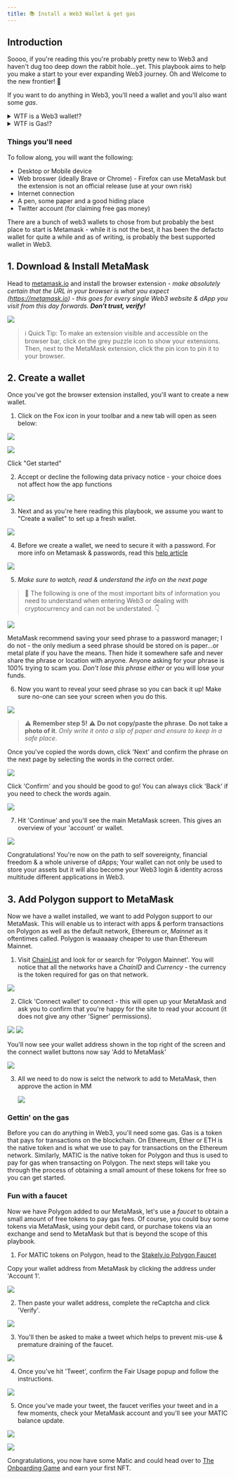 ```yaml
---
title: 📚 Install a Web3 Wallet & get gas
---
```


## Introduction
Soooo, if you're reading this you're probably pretty new to Web3 and haven't dug too deep down the rabbit hole...yet. This playbook aims to help you make a start to your ever expanding Web3 journey. Oh and Welcome to the new frontier! 🍻

If you want to do anything in Web3, you'll need a wallet and you'll also want some *gas*.

<details>
<summary>WTF is a Web3 wallet!?</summary>

Web3 wallets are essential to access the Web3 space, DeFi, and crypto. You might have stumbled upon the words ”Web3” or ”crypto wallet”. If you’re new to the space, let us first answer the question ”what is a Web3 wallet?”.

Web3 wallets are basically digital wallets; they have the ability to store digital assets and allow you to interact with those assets. A Web3 wallet is also the gateway to the crypto realm, allowing you to interact with dApps on many different blockchains. They can also be your login and identity in Web3. Pretty amazing really!

Read more about them [on this post](https://moralis.io/what-is-a-web3-wallet-web3-wallets-explained/)
</details>

<details>
<summary>WTF is Gas!?</summary>

Gas is what fuels blockchains...it is a cryptocurrency token (usually the native token to any given blockchain) which is used to pay for transaction fees - a bit like how banks charge you to transfer funds or a credit card company charges users or merchants to use their services, except with blockchains, the recipients of the fees aren't corporations or bankers but people like you and I who commit to securing the network by either 'proof of stake' or 'proof of work' - [more info on these here](https://www.coinbase.com/learn/crypto-basics/what-is-proof-of-work-or-proof-of-stake).
</details>

### Things you'll need

To follow along, you will want the following:
- Desktop or Mobile device
- Web broswer (ideally Brave or Chrome) - Firefox can use MetaMask but the extension is not an official release (use at your own risk)
- Internet connection
- A pen, some paper and a good hiding place
- Twitter account (for claiming free gas money)

There are a bunch of web3 wallets to chose from but probably the best place to start is Metamask - while it is not the best, it has been the defacto wallet for quite a while and as of writing, is probably the best supported wallet in Web3.

## 1. Download & Install MetaMask
Head to [metamask.io](https://metamask.io) and install the browser extension - *make absolutely certain that the URL in your browser is what you expect (https://metamask.io)* - *this goes for every single Web3 website & dApp you visit from this day forwards.* ***Don't trust, verify!***

  ![](/img/2022-11-21-14-02-02.png)

> ℹ️ Quick Tip: To make an extension visible and accessible on the browser bar, click on the grey puzzle icon to show your extensions. Then, next to the MetaMask extension, click the pin icon to pin it to your browser.

## 2. Create a wallet
Once you've got the browser extension installed, you'll want to create a new wallet.

1. Click on the Fox icon in your toolbar and a new tab will open as seen below:

  ![](/img/2022-11-21-13-33-49.png)

  ![](/img/2022-11-20-18-41-09.png)

  Click "Get started"

2. Accept or decline the following data privacy notice - your choice does not affect how the app functions

  ![](/img/2022-11-20-18-43-29.png)

3. Next and as you're here reading this playbook, we assume you want to "Create a wallet" to set up a fresh wallet.

  ![](/img/2022-11-20-18-46-06.png)

4. Before we create a wallet, we need to secure it with a password. For more info on Metamask & passwords, read this [help article](https://metamask.zendesk.com/hc/en-us/articles/4405451730331-Passwords-and-MetaMask)

  ![](/img/2022-11-20-18-48-36.png)


5. *Make sure to watch, read & understand the info on the next page*

  > 🚨 The following is one of the most important bits of information you need to understand when entering Web3 or dealing with cryptocurrency and can not be understated. 👇

  ![](/img/2022-11-20-19-15-25.png)

  MetaMask recommend saving your seed phrase to a password manager; I do not - the only medium a seed phrase should be stored on is paper...or metal plate if you have the means. Then hide it somewhere safe and never share the phrase or location with anyone. Anyone asking for your phrase is 100% trying to scam you. *Don't lose this phrase either* or you will lose your funds.

6. Now you want to reveal your seed phrase so you can back it up! Make sure no-one can see your screen when you do this.

  ![](/img/2022-11-20-19-14-44.png)

  > ⚠️ **Remember step 5!** ⚠️
  > **Do not copy/paste the phrase**. **Do not take a photo of it**. *Only write it onto a slip of paper and ensure to keep in a safe place*.

  Once you've copied the words down, click 'Next' and confirm the phrase on the next page by selecting the words in the correct order.

  ![](/img/2022-11-20-19-24-49.png)

  Click 'Confirm' and you should be good to go! You can always click 'Back' if you need to check the words again.

  ![](/img/2022-11-20-19-27-22.png)

7. Hit 'Continue' and you'll see the main MetaMask screen. This gives an overview of your 'account' or wallet.

  ![](/img/2022-11-20-19-32-17.png)

  Congratulations! You're now on the path to self sovereignty, financial freedom & a whole universe of dApps; Your wallet can not only be used to store your assets but it will also become your Web3 login & identity across multitude different applications in Web3.

## 3. Add Polygon support to MetaMask
Now we have a wallet installed, we want to add Polygon support to our MetaMask. This will enable us to interact with apps & perform transactions on Polygon as well as the default network, Ethereum or, *Mainnet* as it oftentimes called. Polygon is waaaaay cheaper to use than Ethereum Mainnet.

1. Visit [ChainList](https://chainlist.org/) and look for or search for 'Polygon Mainnet'. You will notice that all the networks have a *ChainID* and *Currency* - the currency is the token required for gas on that network.

  ![](/img/2022-11-20-21-34-26.png)

2. Click 'Connect wallet' to connect - this will open up your MetaMask and ask you to confirm that you're happy for the site to read your account (it does not give any other 'Signer' permissions).

  ![](/img/2022-11-20-21-38-49.png)
  ![](/img/2022-11-20-21-40-45.png)

  You'll now see your wallet address shown in the top right of the screen and the connect wallet buttons now say 'Add to MetaMask'

  ![](/img/2022-11-20-21-42-22.png)

3. All we need to do now is selct the network to add to MetaMask, then approve the action in MM

    ![](/img/2022-11-20-21-44-19.png)

### Gettin' on the gas
Before you can do anything in Web3, you'll need some gas. Gas is a token that pays for transactions on the blockchain. On Ethereum, Ether or ETH is the native token and is what we use to pay for transactions on the Ethereum network. Similarly, MATIC is the native token for Polygon and thus is used to pay for gas when transacting on Polygon. The next steps will take you through the process of obtaining a small amount of these tokens for free so you can get started.

### Fun with a faucet
Now we have Polygon added to our MetaMask, let's use a *faucet* to obtain a small amount of free tokens to pay gas fees. Of course, you could buy some tokens via MetaMask, using your debit card, or purchase tokens via an exchange and send to MetaMask but that is beyond the scope of this playbook.

1. For MATIC tokens on Polygon, head to the [Stakely.io Polygon Faucet](https://stakely.io/en/faucet/polygon-matic)

  Copy your wallet address from MetaMask by clicking the address under 'Account 1'.

  ![](/img/2022-11-21-14-42-10.png)

2. Then paste your wallet address, complete the reCaptcha and click 'Verify'.

  ![](/img/2022-11-21-12-19-10.png)

3. You'll then be asked to make a tweet which helps to prevent mis-use & premature draining of the faucet.

  ![](/img/2022-11-21-14-45-54.png)

4. Once you've hit 'Tweet', confirm the Fair Usage popup and follow the instructions.

  ![](/img/2022-11-21-12-25-03.png)

5. Once you've made your tweet, the faucet verifies your tweet and in a few moments, check your MetaMask account and you'll see your MATIC balance update.

  ![](/img/2022-11-21-12-35-01.png)

  ![](/img/2022-11-21-12-38-05.png)

  Congratulations, you now have some Matic and could head over to [The Onboarding Game](https://metagame.wtf/onboarding) and earn your first NFT.